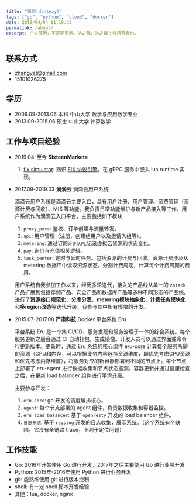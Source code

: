 ```yaml
---
title: "张晔(dantezy)"
tags: ["go", "python", "cloud", "docker"]
date: 2019/04/04 11:19:53
permalink: /about/
excerpt: 个人简历，不定期更新。沽之哉，沽之哉！我待贾者也。
---
```


## 联系方式

* zhangyet@gmail.com
* 15101026275

## 学历

* 2009.09-2013.06 本科 中山大学 数学与应用数学专业
* 2013.09-2015.06 硕士 中山大学 计算数学

## 工作与项目经验

* 2019.04-至今 **SixteenMarkets**

    1. [fix simulator](https://zhangyet.github.io/archivers/fix_simulator): 熟识 [FIX 协议引擎](https://zhangyet.github.io/archivers/quickfixgo)，在 gRPC 服务中嵌入 lua runtime 实现。

* 2017.09-2019.03 **滴滴云** 滴滴云用户系统

    滴滴云用户系统是滴滴云主要入口，具有用户注册、用户管理、资费管理（资源计费与回收）、MIS 等功能。我负责日常功能维护与新产品接入等工作。用户系统作为滴滴云入口平台，主要包括如下模块：

    1. `proxy_pass`: 鉴权、订单创建与流量转发。
    1. `api`: 用户管理（注册、创建组用户以及邀请入组等）。
    1. `metering`: 通过订阅`异步队列`,记录虚拟云资源的状态变化。
    1. `pay`: 询价与充值相关逻辑。
    1. `task_center`: 定时与延时任务。包括资源的计费与回收。资源计费涉及从 metering 数据库中读取资源状态，分割计费周期，计算每个计费周期的费用。

    用户系统自我参加工作以来，经历多轮迭代，接入的产品线从单一的 `zstack` 产品扩展到包括存储产品、安全产品和数据库产品等多种不同形态的产品线。进行了**资源接口规范化**、**分库分表**、**metering模块抽象化**、**计费任务模块化**和**多region改造**等迭代升级，我参与其中所有模块的开发。

* 2015.07-2017.08 **严肃科技** Docker 平台系统 Eru

    平台系统 Eru 是一个集 CI/CD、服务发现和服务治理于一体的综合系统。每个服务更新之后会通过 CI 自动打包，生成镜像。开发人员可以通过界面或命令行更新版本。更新时，通过 Eru 系统的核心组件 eru-core 计算每个服务所需的资源（CPU和内存，可以根据业务内容选择资源维度，即优先考虑CPU资源和优先考虑内存维度），将服务对应的新容器部署到不同的节点上。每个节点上部署了 eru-agent 进行数据收集和节点状态监测。容器更新并通过健康检查之后，在更新 load balancer 组件进行平滑升级。

    主要参与开发：

    1. `eru-core`: go 开发的调度编排核心。
    1. `agent`: 每个节点部署的 agent 组件，负责数据收集和容器监控。
    1. `eru load balancer`: 基于 `openresty` 开发的 load balancer 组件。
    1. `日志系统`: 基于 `rsyslog` 开发的日志收集，展示系统。（这个系统有个缺陷，它没有全链路 trace，不利于定位问题）

## 工作技能

* Go: 2016年开始使用 Go 进行开发，2017年之后主要使用 Go 进行业务开发
* Python: 2015年-2016年使用 Python 进行业务开发
* git: 能熟练使用 git 进行版本控制
* shell: 有一定 shell 脚本开发经验
* 其他：lua, docker, nginx

